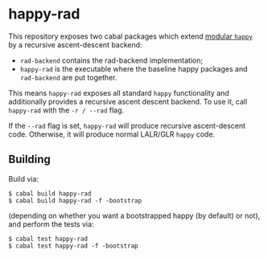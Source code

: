 # happy-rad

This repository exposes two cabal packages which extend [modular `happy`](https://github.com/piknotech/happy/tree/modularization) by a recursive ascent-descent backend:

- `rad-backend` contains the rad-backend implementation;
- `happy-rad` is the executable where the baseline happy packages and `rad-backend` are put together.

This means `happy-rad` exposes all standard `happy` functionality and additionally provides a recursive ascent descent backend. To use it, call `happy-rad` with the `-r / --rad` flag.

If the `--rad` flag is set, `happy-rad` will produce recursive ascent-descent code. Otherwise, it will produce normal LALR/GLR `happy` code.

## Building

Build via:

```
$ cabal build happy-rad
$ cabal build happy-rad -f -bootstrap
```

(depending on whether you want a bootstrapped happy (by default) or not), and perform the tests via:

```
$ cabal test happy-rad
$ cabal test happy-rad -f -bootstrap
```

